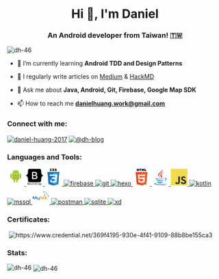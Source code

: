 <h1 align="center">Hi 👋, I'm Daniel</h1>
<h3 align="center">An Android developer from Taiwan! 🇹🇼</h3>

<p align="left"> <img src="https://komarev.com/ghpvc/?username=dh-46&label=Profile%20views&color=0e75b6&style=flat" alt="dh-46" /> </p>

- 🌱 I’m currently learning **Android TDD and Design Patterns**

<!-- - 👨‍💻 All of my projects are available at [https://dh-46.github.io/portfolio](https://dh-46.github.io/portfolio) -->

- 📝 I regularly write articles on [Medium](https://dh46-tw.medium.com/) & [HackMD](https://hackmd.io/@dh46tw)

- 💬 Ask me about **Java, Android, Git, Firebase, Google Map SDK**

- 📫 How to reach me **danielhuang.work@gmail.com**

<!-- - 📄 Know about my experiences [https://dh-46.github.io/resume](https://dh-46.github.io/resume) -->

<!-- ### Blogs posts -->
<!-- BLOG-POST-LIST:START -->
<!-- BLOG-POST-LIST:END -->

<h3 align="left">Connect with me:</h3>
<p align="left">
<a href="https://linkedin.com/in/daniel-huang-2017" target="blank"><img align="center" src="https://cdn.jsdelivr.net/npm/simple-icons@3.0.1/icons/linkedin.svg" alt="daniel-huang-2017" height="30" width="40" /></a>
<a href="https://dh46-tw.medium.com" target="blank"><img align="center" src="https://cdn.jsdelivr.net/npm/simple-icons@3.0.1/icons/medium.svg" alt="@dh-blog" height="30" width="40" /></a>
</p>

<h3 align="left">Languages and Tools:</h3>
<p align="left"> <a href="https://developer.android.com" target="_blank"> <img src="https://raw.githubusercontent.com/devicons/devicon/master/icons/android/android-original-wordmark.svg" alt="android" width="40" height="40"/> </a> <a href="https://getbootstrap.com" target="_blank"> <img src="https://raw.githubusercontent.com/devicons/devicon/master/icons/bootstrap/bootstrap-plain-wordmark.svg" alt="bootstrap" width="40" height="40"/> </a> <a href="https://www.w3schools.com/css/" target="_blank"> <img src="https://raw.githubusercontent.com/devicons/devicon/master/icons/css3/css3-original-wordmark.svg" alt="css3" width="40" height="40"/> </a> <a href="https://firebase.google.com/" target="_blank"> <img src="https://www.vectorlogo.zone/logos/firebase/firebase-icon.svg" alt="firebase" width="40" height="40"/> </a> <a href="https://git-scm.com/" target="_blank"> <img src="https://www.vectorlogo.zone/logos/git-scm/git-scm-icon.svg" alt="git" width="40" height="40"/> </a> <a href="hexo.io/" target="_blank"> <img src="https://www.vectorlogo.zone/logos/hexoio/hexoio-icon.svg" alt="hexo" width="40" height="40"/> </a> <a href="https://www.w3.org/html/" target="_blank"> <img src="https://raw.githubusercontent.com/devicons/devicon/master/icons/html5/html5-original-wordmark.svg" alt="html5" width="40" height="40"/> </a> <a href="https://www.java.com" target="_blank"> <img src="https://raw.githubusercontent.com/devicons/devicon/master/icons/java/java-original.svg" alt="java" width="40" height="40"/> </a> <a href="https://developer.mozilla.org/en-US/docs/Web/JavaScript" target="_blank"> <img src="https://raw.githubusercontent.com/devicons/devicon/master/icons/javascript/javascript-original.svg" alt="javascript" width="40" height="40"/> </a> <a href="https://kotlinlang.org" target="_blank"> <img src="https://www.vectorlogo.zone/logos/kotlinlang/kotlinlang-icon.svg" alt="kotlin" width="40" height="40"/> </a> <a href="https://www.microsoft.com/en-us/sql-server" target="_blank"> <img src="https://www.svgrepo.com/show/303229/microsoft-sql-server-logo.svg" alt="mssql" width="40" height="40"/> </a> <a href="https://www.mysql.com/" target="_blank"> <img src="https://raw.githubusercontent.com/devicons/devicon/master/icons/mysql/mysql-original-wordmark.svg" alt="mysql" width="40" height="40"/> </a> <a href="https://postman.com" target="_blank"> <img src="https://www.vectorlogo.zone/logos/getpostman/getpostman-icon.svg" alt="postman" width="40" height="40"/> </a> <a href="https://www.sqlite.org/" target="_blank"> <img src="https://www.vectorlogo.zone/logos/sqlite/sqlite-icon.svg" alt="sqlite" width="40" height="40"/> </a> <a href="https://www.adobe.com/products/xd.html" target="_blank"> <img src="https://cdn.worldvectorlogo.com/logos/adobe-xd.svg" alt="xd" width="40" height="40"/> </a> </p>

<h3 align="left">Certificates:</h3>

<p>&nbsp;<img align="center" src="https://api.accredible.com/v1/frontend/credential_website_embed_image/certificate/56248683" alt="https://www.credential.net/369f4195-930e-4f41-9109-88b8be155ca3" /></p>

<h3 align="left">Stats:</h3>

<p><img align="left" src="https://github-readme-stats.vercel.app/api/top-langs?username=dh-46&show_icons=true&locale=en&layout=compact" alt="dh-46" /></p>

<p>&nbsp;<img align="center" src="https://github-readme-stats.vercel.app/api?username=dh-46&show_icons=true&locale=en" alt="dh-46" /></p>



